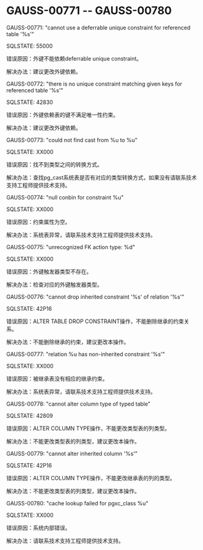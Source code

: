 # GAUSS-00771 -- GAUSS-00780<a name="ZH-CN_TOPIC_0302073148"></a>

GAUSS-00771: "cannot use a deferrable unique constraint for referenced table '%s'"

SQLSTATE: 55000

错误原因：外键不能依赖deferrable unique constraint。

解决办法：建议更改外键依赖。

GAUSS-00772: "there is no unique constraint matching given keys for referenced table '%s'"

SQLSTATE: 42830

错误原因：外键依赖表的键不满足唯一性约束。

解决办法：建议更改外键依赖。

GAUSS-00773: "could not find cast from %u to %u"

SQLSTATE: XX000

错误原因：找不到类型之间的转换方式。

解决办法：查找pg\_cast系统表是否有对应的类型转换方式，如果没有请联系技术支持工程师提供技术支持。

GAUSS-00774: "null conbin for constraint %u"

SQLSTATE: XX000

错误原因：约束属性为空。

解决办法：系统表异常，请联系技术支持工程师提供技术支持。

GAUSS-00775: "unrecognized FK action type: %d"

SQLSTATE: XX000

错误原因：外键触发器类型不存在。

解决办法：检查对应的外键触发器类型。

GAUSS-00776: "cannot drop inherited constraint '%s' of relation '%s'"

SQLSTATE: 42P16

错误原因：ALTER TABLE DROP CONSTRAINT操作，不能删除继承的约束关系。

解决办法：不能删除继承的约束，建议更改本操作。

GAUSS-00777: "relation %u has non-inherited constraint '%s'"

SQLSTATE: XX000

错误原因：被继承表没有相应的继承约束。

解决办法：系统表异常，请联系技术支持工程师提供技术支持。

GAUSS-00778: "cannot alter column type of typed table"

SQLSTATE: 42809

错误原因：ALTER COLUMN TYPE操作，不能更改类型表的列类型。

解决办法：不能更改类型表的列类型，建议更改本操作。

GAUSS-00779: "cannot alter inherited column '%s'"

SQLSTATE: 42P16

错误原因：ALTER COLUMN TYPE操作，不能更改继承表的列的类型。

解决办法：不能更改类型表的列类型，建议更改本操作。

GAUSS-00780: "cache lookup failed for pgxc\_class %u"

SQLSTATE: XX000

错误原因：系统内部错误。

解决办法：请联系技术支持工程师提供技术支持。
